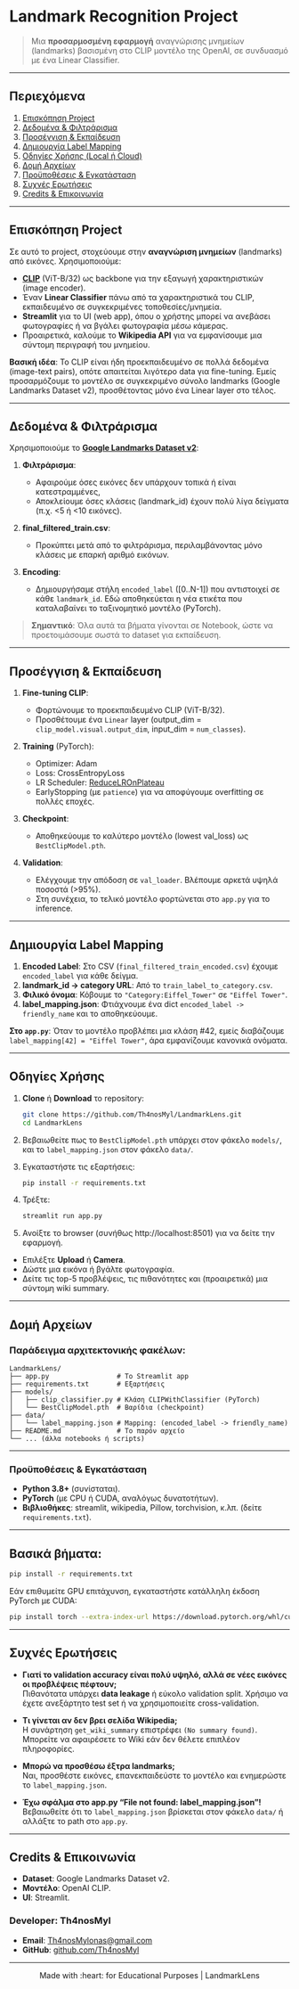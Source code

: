 # Landmark Recognition Project

> Μια **προσαρμοσμένη εφαρμογή** αναγνώρισης μνημείων (landmarks) βασισμένη στο CLIP μοντέλο της OpenAI, σε συνδυασμό με ένα Linear Classifier.  

---

## Περιεχόμενα

1. [Επισκόπηση Project](#επισκόπηση-project)  
2. [Δεδομένα & Φιλτράρισμα](#δεδομένα--φιλτράρισμα)  
3. [Προσέγγιση & Εκπαίδευση](#προσέγγιση--εκπαίδευση)  
4. [Δημιουργία Label Mapping](#δημιουργία-label-mapping)  
5. [Οδηγίες Χρήσης (Local ή Cloud)](#οδηγίες-χρήσης-local-ή-cloud)  
6. [Δομή Αρχείων](#δομή-αρχείων)  
7. [Προϋποθέσεις & Εγκατάσταση](#προϋποθέσεις--εγκατάσταση)  
8. [Συχνές Ερωτήσεις](#συχνές-ερωτήσεις)  
9. [Credits & Επικοινωνία](#credits--επικοινωνία)

---

## Επισκόπηση Project

Σε αυτό το project, στοχεύουμε στην **αναγνώριση μνημείων** (landmarks) από εικόνες. Χρησιμοποιούμε:

- [**CLIP**](https://github.com/openai/CLIP) (ViT-B/32) ως backbone για την εξαγωγή χαρακτηριστικών (image encoder).  
- Έναν **Linear Classifier** πάνω από τα χαρακτηριστικά του CLIP, εκπαιδευμένο σε συγκεκριμένες τοποθεσίες/μνημεία.  
- **Streamlit** για το UI (web app), όπου ο χρήστης μπορεί να ανεβάσει φωτογραφίες ή να βγάλει φωτογραφία μέσω κάμερας.  
- Προαιρετικά, καλούμε το **Wikipedia API** για να εμφανίσουμε μια σύντομη περιγραφή του μνημείου.

**Βασική ιδέα**: Το CLIP είναι ήδη προεκπαιδευμένο σε πολλά δεδομένα (image-text pairs), οπότε απαιτείται λιγότερο data για fine-tuning. Εμείς προσαρμόζουμε το μοντέλο σε συγκεκριμένο σύνολο landmarks (Google Landmarks Dataset v2), προσθέτοντας μόνο ένα Linear layer στο τέλος.

---

## Δεδομένα & Φιλτράρισμα

Χρησιμοποιούμε το [**Google Landmarks Dataset v2**](https://github.com/visipedia/google-landmark):

1. **Φιλτράρισμα**:  
   - Αφαιρούμε όσες εικόνες δεν υπάρχουν τοπικά ή είναι κατεστραμμένες,  
   - Αποκλείουμε όσες κλάσεις (landmark_id) έχουν πολύ λίγα δείγματα (π.χ. <5 ή <10 εικόνες).  

2. **final_filtered_train.csv**:  
   - Προκύπτει μετά από το φιλτράρισμα, περιλαμβάνοντας μόνο κλάσεις με επαρκή αριθμό εικόνων.

3. **Encoding**:  
   - Δημιουργήσαμε στήλη `encoded_label` \([0..N-1]\) που αντιστοιχεί σε κάθε `landmark_id`. Εδώ αποθηκεύεται η νέα ετικέτα που καταλαβαίνει το ταξινομητικό μοντέλο (PyTorch).

> **Σημαντικό**: Όλα αυτά τα βήματα γίνονται σε Notebook, ώστε να προετοιμάσουμε σωστά το dataset για εκπαίδευση.

---

## Προσέγγιση & Εκπαίδευση

1. **Fine-tuning CLIP**:  
   - Φορτώνουμε το προεκπαιδευμένο CLIP (ViT-B/32).  
   - Προσθέτουμε ένα `Linear` layer (output_dim = `clip_model.visual.output_dim`, input_dim = `num_classes`).  

2. **Training** (PyTorch):  
   - Optimizer: Adam  
   - Loss: CrossEntropyLoss  
   - LR Scheduler: [ReduceLROnPlateau](https://pytorch.org/docs/stable/optim.html#torch.optim.lr_scheduler.ReduceLROnPlateau)  
   - EarlyStopping (με `patience`) για να αποφύγουμε overfitting σε πολλές εποχές.

3. **Checkpoint**:  
   - Αποθηκεύουμε το καλύτερο μοντέλο (lowest val_loss) ως `BestClipModel.pth`.

4. **Validation**:  
   - Ελέγχουμε την απόδοση σε `val_loader`. Βλέπουμε αρκετά υψηλά ποσοστά (>95%).  
   - Στη συνέχεια, το τελικό μοντέλο φορτώνεται στο `app.py` για το inference.

---

## Δημιουργία Label Mapping

1. **Encoded Label**: Στο CSV (`final_filtered_train_encoded.csv`) έχουμε `encoded_label` για κάθε δείγμα.  
2. **landmark_id → category URL**: Από το `train_label_to_category.csv`.  
3. **Φιλικό όνομα**: Κόβουμε το `"Category:Eiffel_Tower"` σε `"Eiffel Tower"`.  
4. **label_mapping.json**: Φτιάχνουμε ένα dict `encoded_label -> friendly_name` και το αποθηκεύουμε.  

**Στο `app.py`**: Όταν το μοντέλο προβλέπει μια κλάση #42, εμείς διαβάζουμε `label_mapping[42] = "Eiffel Tower"`, άρα εμφανίζουμε κανονικά ονόματα.

---

## Οδηγίες Χρήσης 

1. **Clone** ή **Download** το repository:

   ```bash
   git clone https://github.com/Th4nosMyl/LandmarkLens.git
   cd LandmarkLens
   ```

2. Βεβαιωθείτε πως το `BestClipModel.pth` υπάρχει στον φάκελο `models/`, και το `label_mapping.json` στον φάκελο `data/`.

3. Εγκαταστήστε τις εξαρτήσεις:

   ```bash
   pip install -r requirements.txt
   ```

4. Τρέξτε:

   ```bash
   streamlit run app.py
   ```

5. Ανοίξτε το browser (συνήθως http://localhost:8501) για να δείτε την εφαρμογή.

- Επιλέξτε **Upload** ή **Camera**.  
- Δώστε μια εικόνα ή βγάλτε φωτογραφία.  
- Δείτε τις top-5 προβλέψεις, τις πιθανότητες και (προαιρετικά) μια σύντομη wiki summary.

---

## Δομή Αρχείων

### Παράδειγμα αρχιτεκτονικής φακέλων:

```plaintext
LandmarkLens/
├── app.py                 # Το Streamlit app
├── requirements.txt       # Εξαρτήσεις
├── models/
│   ├── clip_classifier.py # Κλάση CLIPWithClassifier (PyTorch)
│   └── BestClipModel.pth  # Βαρίδια (checkpoint)
├── data/
│   └── label_mapping.json # Mapping: (encoded_label -> friendly_name)
├── README.md              # Το παρόν αρχείο
└── ... (άλλα notebooks ή scripts)
```

---

### Προϋποθέσεις & Εγκατάσταση

- **Python 3.8+** (συνίσταται).
- **PyTorch** (με CPU ή CUDA, αναλόγως δυνατοτήτων).
- **Βιβλιοθήκες**: streamlit, wikipedia, Pillow, torchvision, κ.λπ. (δείτε `requirements.txt`).

---

## Βασικά βήματα:

```bash
pip install -r requirements.txt
```

Εάν επιθυμείτε GPU επιτάχυνση, εγκαταστήστε κατάλληλη έκδοση PyTorch με CUDA:
```bash
pip install torch --extra-index-url https://download.pytorch.org/whl/cu117
```

---

## Συχνές Ερωτήσεις

- **Γιατί το validation accuracy είναι πολύ υψηλό, αλλά σε νέες εικόνες οι προβλέψεις πέφτουν;**  
  Πιθανότατα υπάρχει **data leakage** ή εύκολο validation split. Χρήσιμο να έχετε ανεξάρτητο test set ή να χρησιμοποιείτε cross-validation.

- **Τι γίνεται αν δεν βρει σελίδα Wikipedia;**  
  Η συνάρτηση `get_wiki_summary` επιστρέφει `(No summary found)`. Μπορείτε να αφαιρέσετε το Wiki εάν δεν θέλετε επιπλέον πληροφορίες.

- **Μπορώ να προσθέσω έξτρα landmarks;**  
  Ναι, προσθέστε εικόνες, επανεκπαιδεύστε το μοντέλο και ενημερώστε το `label_mapping.json`.

- **Έχω σφάλμα στο app.py “File not found: label_mapping.json”!**  
  Βεβαιωθείτε ότι το `label_mapping.json` βρίσκεται στον φάκελο `data/` ή αλλάξτε το path στο `app.py`.

---

## Credits & Επικοινωνία

- **Dataset**: Google Landmarks Dataset v2.  
- **Μοντέλο**: OpenAI CLIP.  
- **UI**: Streamlit.  

### Developer: Th4nosMyl

- **Email**: Th4nosMylonas@gmail.com  
- **GitHub**: [github.com/Th4nosMyl](https://github.com/Th4nosMyl)  

---

<p align="center">Made with :heart: for Educational Purposes | LandmarkLens</p>
